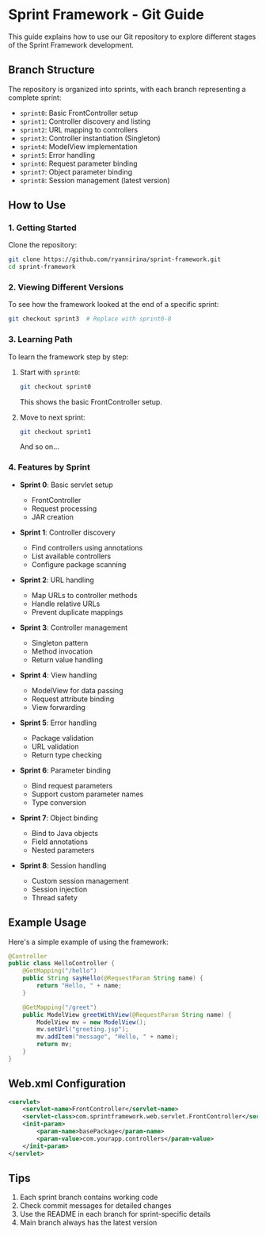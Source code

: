 # Sprint Framework - Git Guide

This guide explains how to use our Git repository to explore different stages of the Sprint Framework development.

## Branch Structure

The repository is organized into sprints, with each branch representing a complete sprint:

- `sprint0`: Basic FrontController setup
- `sprint1`: Controller discovery and listing
- `sprint2`: URL mapping to controllers
- `sprint3`: Controller instantiation (Singleton)
- `sprint4`: ModelView implementation
- `sprint5`: Error handling
- `sprint6`: Request parameter binding
- `sprint7`: Object parameter binding
- `sprint8`: Session management (latest version)

## How to Use

### 1. Getting Started

Clone the repository:
```bash
git clone https://github.com/ryannirina/sprint-framework.git
cd sprint-framework
```

### 2. Viewing Different Versions

To see how the framework looked at the end of a specific sprint:
```bash
git checkout sprint3  # Replace with sprint0-8
```

### 3. Learning Path

To learn the framework step by step:

1. Start with `sprint0`:
   ```bash
   git checkout sprint0
   ```
   This shows the basic FrontController setup.

2. Move to next sprint:
   ```bash
   git checkout sprint1
   ```
   And so on...

### 4. Features by Sprint

- **Sprint 0**: Basic servlet setup
  - FrontController
  - Request processing
  - JAR creation

- **Sprint 1**: Controller discovery
  - Find controllers using annotations
  - List available controllers
  - Configure package scanning

- **Sprint 2**: URL handling
  - Map URLs to controller methods
  - Handle relative URLs
  - Prevent duplicate mappings

- **Sprint 3**: Controller management
  - Singleton pattern
  - Method invocation
  - Return value handling

- **Sprint 4**: View handling
  - ModelView for data passing
  - Request attribute binding
  - View forwarding

- **Sprint 5**: Error handling
  - Package validation
  - URL validation
  - Return type checking

- **Sprint 6**: Parameter binding
  - Bind request parameters
  - Support custom parameter names
  - Type conversion

- **Sprint 7**: Object binding
  - Bind to Java objects
  - Field annotations
  - Nested parameters

- **Sprint 8**: Session handling
  - Custom session management
  - Session injection
  - Thread safety

## Example Usage

Here's a simple example of using the framework:

```java
@Controller
public class HelloController {
    @GetMapping("/hello")
    public String sayHello(@RequestParam String name) {
        return "Hello, " + name;
    }

    @GetMapping("/greet")
    public ModelView greetWithView(@RequestParam String name) {
        ModelView mv = new ModelView();
        mv.setUrl("greeting.jsp");
        mv.addItem("message", "Hello, " + name);
        return mv;
    }
}
```

## Web.xml Configuration

```xml
<servlet>
    <servlet-name>FrontController</servlet-name>
    <servlet-class>com.sprintframework.web.servlet.FrontController</servlet-class>
    <init-param>
        <param-name>basePackage</param-name>
        <param-value>com.yourapp.controllers</param-value>
    </init-param>
</servlet>
```

## Tips

1. Each sprint branch contains working code
2. Check commit messages for detailed changes
3. Use the README in each branch for sprint-specific details
4. Main branch always has the latest version
